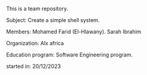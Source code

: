 This is a team repository.

Subject:
Create a simple shell system.

Members:
Mohamed Farid (El-Hlawany).
Sarah Ibrahim

Organization:
Alx africa

Education program:
Software Engineering program.

started in:
20/12/2023
